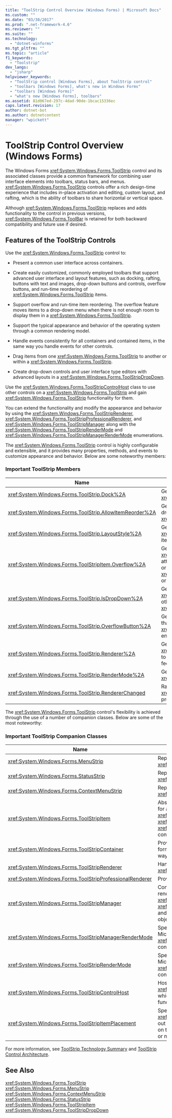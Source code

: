 ```yaml
---
title: "ToolStrip Control Overview (Windows Forms) | Microsoft Docs"
ms.custom: ""
ms.date: "03/30/2017"
ms.prod: ".net-framework-4.6"
ms.reviewer: ""
ms.suite: ""
ms.technology: 
  - "dotnet-winforms"
ms.tgt_pltfrm: ""
ms.topic: "article"
f1_keywords: 
  - "Toolstrip"
dev_langs: 
  - "jsharp"
helpviewer_keywords: 
  - "ToolStrip control [Windows Forms], about ToolStrip control"
  - "toolbars [Windows Forms], what's new in Windows Forms"
  - "toolbars [Windows Forms]"
  - "what's new [Windows Forms], toolbars"
ms.assetid: 81d067ed-297c-4dad-90de-1bcac15336ec
caps.latest.revision: 17
author: dotnet-bot
ms.author: dotnetcontent
manager: "wpickett"
---
```

# ToolStrip Control Overview (Windows Forms)
The Windows Forms <xref:System.Windows.Forms.ToolStrip> control and its associated classes provide a common framework for combining user interface elements into toolbars, status bars, and menus. <xref:System.Windows.Forms.ToolStrip> controls offer a rich design-time experience that includes in-place activation and editing, custom layout, and rafting, which is the ability of toolbars to share horizontal or vertical space.  
  
 Although <xref:System.Windows.Forms.ToolStrip> replaces and adds functionality to the control in previous versions, <xref:System.Windows.Forms.ToolBar> is retained for both backward compatibility and future use if desired.  
  
## Features of the ToolStrip Controls  
 Use the <xref:System.Windows.Forms.ToolStrip> control to:  
  
-   Present a common user interface across containers.  
  
-   Create easily customized, commonly employed toolbars that support advanced user interface and layout features, such as docking, rafting, buttons with text and images, drop-down buttons and controls, overflow buttons, and run-time reordering of <xref:System.Windows.Forms.ToolStrip> items.  
  
-   Support overflow and run-time item reordering. The overflow feature moves items to a drop-down menu when there is not enough room to display them in a <xref:System.Windows.Forms.ToolStrip>.  
  
-   Support the typical appearance and behavior of the operating system through a common rendering model.  
  
-   Handle events consistently for all containers and contained items, in the same way you handle events for other controls.  
  
-   Drag items from one <xref:System.Windows.Forms.ToolStrip> to another or within a <xref:System.Windows.Forms.ToolStrip>.  
  
-   Create drop-down controls and user interface type editors with advanced layouts in a <xref:System.Windows.Forms.ToolStripDropDown>.  
  
 Use the <xref:System.Windows.Forms.ToolStripControlHost> class to use other controls on a <xref:System.Windows.Forms.ToolStrip> and gain <xref:System.Windows.Forms.ToolStrip> functionality for them.  
  
 You can extend the functionality and modify the appearance and behavior by using the <xref:System.Windows.Forms.ToolStripRenderer>, <xref:System.Windows.Forms.ToolStripProfessionalRenderer>, and <xref:System.Windows.Forms.ToolStripManager> along with the <xref:System.Windows.Forms.ToolStripRenderMode> and <xref:System.Windows.Forms.ToolStripManagerRenderMode> enumerations.  
  
 The <xref:System.Windows.Forms.ToolStrip> control is highly configurable and extensible, and it provides many properties, methods, and events to customize appearance and behavior. Below are some noteworthy members:  
  
### Important ToolStrip Members  
  
|Name|Description|  
|----------|-----------------|  
|<xref:System.Windows.Forms.ToolStrip.Dock%2A>|Gets or sets which edge of the parent container a <xref:System.Windows.Forms.ToolStrip> is docked to.|  
|<xref:System.Windows.Forms.ToolStrip.AllowItemReorder%2A>|Gets or sets a value indicating whether drag-and-drop and item reordering are handled privately by the <xref:System.Windows.Forms.ToolStrip> class.|  
|<xref:System.Windows.Forms.ToolStrip.LayoutStyle%2A>|Gets or sets a value indicating how the <xref:System.Windows.Forms.ToolStrip> lays out its items.|  
|<xref:System.Windows.Forms.ToolStripItem.Overflow%2A>|Gets or sets whether a <xref:System.Windows.Forms.ToolStripItem> is attached to the <xref:System.Windows.Forms.ToolStrip> or <xref:System.Windows.Forms.ToolStripOverflowButton> or can float between the two.|  
|<xref:System.Windows.Forms.ToolStrip.IsDropDown%2A>|Gets a value indicating whether a <xref:System.Windows.Forms.ToolStripItem> displays other items in a drop-down list when the <xref:System.Windows.Forms.ToolStripItem> is clicked.|  
|<xref:System.Windows.Forms.ToolStrip.OverflowButton%2A>|Gets the <xref:System.Windows.Forms.ToolStripItem> that is the overflow button for a <xref:System.Windows.Forms.ToolStrip> with overflow enabled.|  
|<xref:System.Windows.Forms.ToolStrip.Renderer%2A>|Gets or sets a <xref:System.Windows.Forms.ToolStripRenderer> used to customize the appearance and behavior (look and feel) of a <xref:System.Windows.Forms.ToolStrip>.|  
|<xref:System.Windows.Forms.ToolStrip.RenderMode%2A>|Gets or sets the painting styles to be applied to the <xref:System.Windows.Forms.ToolStrip>.|  
|<xref:System.Windows.Forms.ToolStrip.RendererChanged>|Raised when the <xref:System.Windows.Forms.ToolStrip.Renderer%2A> property changes.|  
  
 The <xref:System.Windows.Forms.ToolStrip> control's flexibility is achieved through the use of a number of companion classes. Below are some of the most noteworthy:  
  
### Important ToolStrip Companion Classes  
  
|Name|Description|  
|----------|-----------------|  
|<xref:System.Windows.Forms.MenuStrip>|Replaces and adds functionality to the <xref:System.Windows.Forms.MainMenu> class.|  
|<xref:System.Windows.Forms.StatusStrip>|Replaces and adds functionality to the <xref:System.Windows.Forms.StatusBar> class.|  
|<xref:System.Windows.Forms.ContextMenuStrip>|Replaces and adds functionality to the <xref:System.Windows.Forms.ContextMenu> class.|  
|<xref:System.Windows.Forms.ToolStripItem>|Abstract base class that manages events and layout for all the elements that a <xref:System.Windows.Forms.ToolStrip>, <xref:System.Windows.Forms.ToolStripControlHost>, or <xref:System.Windows.Forms.ToolStripDropDown> can contain.|  
|<xref:System.Windows.Forms.ToolStripContainer>|Provides a container with a panel on each side of the form in which controls can be arranged in various ways.|  
|<xref:System.Windows.Forms.ToolStripRenderer>|Handles the painting functionality for <xref:System.Windows.Forms.ToolStrip> objects.|  
|<xref:System.Windows.Forms.ToolStripProfessionalRenderer>|Provides Microsoft Office-style appearance.|  
|<xref:System.Windows.Forms.ToolStripManager>|Controls <xref:System.Windows.Forms.ToolStrip> rendering and rafting, and the merging of <xref:System.Windows.Forms.MenuStrip>, <xref:System.Windows.Forms.ToolStripDropDownMenu>, and <xref:System.Windows.Forms.ToolStripMenuItem> objects.|  
|<xref:System.Windows.Forms.ToolStripManagerRenderMode>|Specifies the painting style (custom, Windows XP, or Microsoft Office Professional) applied to multiple <xref:System.Windows.Forms.ToolStrip> objects contained in a form.|  
|<xref:System.Windows.Forms.ToolStripRenderMode>|Specifies the painting style (custom, Windows XP, or Microsoft Office Professional) applied to one <xref:System.Windows.Forms.ToolStrip> object contained in a form.|  
|<xref:System.Windows.Forms.ToolStripControlHost>|Hosts other controls that are not specifically <xref:System.Windows.Forms.ToolStrip> controls but for which you want <xref:System.Windows.Forms.ToolStrip> functionality.|  
|<xref:System.Windows.Forms.ToolStripItemPlacement>|Specifies whether a <xref:System.Windows.Forms.ToolStripItem> is to be laid out on the main <xref:System.Windows.Forms.ToolStrip>, on the overflow <xref:System.Windows.Forms.ToolStrip>, or neither.|  
  
 For more information, see [ToolStrip Technology Summary](../../../../docs/framework/winforms/controls/toolstrip-technology-summary.md) and [ToolStrip Control Architecture](../../../../docs/framework/winforms/controls/toolstrip-control-architecture.md).  
  
## See Also  
 <xref:System.Windows.Forms.ToolStrip>   
 <xref:System.Windows.Forms.MenuStrip>   
 <xref:System.Windows.Forms.ContextMenuStrip>   
 <xref:System.Windows.Forms.StatusStrip>   
 <xref:System.Windows.Forms.ToolStripItem>   
 <xref:System.Windows.Forms.ToolStripDropDown>